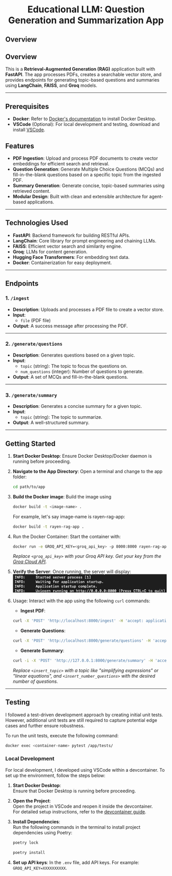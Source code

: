 <h1 align="center" style="border-bottom: none;">Educational LLM: Question Generation and Summarization App</h1>

## **Overview**

## **Overview**

This is a **Retrieval-Augmented Generation (RAG)** application built with **FastAPI**. The app processes PDFs, creates a searchable vector store, and provides endpoints for generating topic-based questions and summaries using **LangChain**, **FAISS**, and **Groq** models.

---
## **Prerequisites**
* **Docker**: Refer to [Docker's documentation](https://docs.docker.com/engine/install/) to install Docker Desktop.
* **VSCode** (Optional): For local development and testing, download and install [VSCode](https://code.visualstudio.com/). 

## **Features**
- **PDF Ingestion**: Upload and process PDF documents to create vector embeddings for efficient search and retrieval.
- **Question Generation**: Generate Multiple Choice Questions (MCQs) and fill-in-the-blank questions based on a specific topic from the ingested PDF.
- **Summary Generation**: Generate concise, topic-based summaries using retrieved content.
- **Modular Design**: Built with clean and extensible architecture for agent-based applications.

---

## **Technologies Used**
- **FastAPI**: Backend framework for building RESTful APIs.
- **LangChain**: Core library for prompt engineering and chaining LLMs.
- **FAISS**: Efficient vector search and similarity engine.
- **Groq**: LLMs for content generation.
- **Hugging Face Transformers**: For embedding text data.
- **Docker**: Containerization for easy deployment.

---

## **Endpoints**

### **1. `/ingest`**
- **Description**: Uploads and processes a PDF file to create a vector store.
- **Input**:
  - `file` (PDF file)
- **Output**: A success message after processing the PDF.

---

### **2. `/generate/questions`**
- **Description**: Generates questions based on a given topic.
- **Input**:
  - `topic` (string): The topic to focus the questions on.
  - `num_questions` (integer): Number of questions to generate.
- **Output**: A set of MCQs and fill-in-the-blank questions.

---

### **3. `/generate/summary`**
- **Description**: Generates a concise summary for a given topic.
- **Input**:
  - `topic` (string): The topic to summarize.
- **Output**: A well-structured summary.

---

## **Getting Started**


1. **Start Docker Desktop**: Ensure Docker Desktop/Docker daemon is running before proceeding.
2. **Navigate to the App Directory**: Open a terminal and change to the app folder:
   ```bash
   cd path/to/app
   ```
3. **Build the Docker image**: Build the image using 
    ```bash 
    docker build -t <image-name> .
    ```
    For example, let's say image-name is rayen-rag-app:
    ```bash 
    docker build -t rayen-rag-app .
    ```
4. Run the Docker Container: Start the container with:
    ```bash 
    docker run -e GROQ_API_KEY=<groq_api_key> -p 8000:8000 rayen-rag-app
    ```
    *Replace `<groq_api_key>` with your Groq API key. Get your key from the [Groq Cloud API](https://console.groq.com/keys).*

5. **Verify the Server**: Once running, the server will display:
    ![alt text](docs/images/server-running.png)

6. Usage: Interact with the app using the following `curl` commands:

    * **Ingest PDF**: 
    ```bash
    curl -X 'POST' 'http://localhost:8000/ingest' -H 'accept: application/json' -F 'file=@AQuickAlgebraReview.pdf'
    ```
    * **Generate Questions**: 
    ```bash
    curl -X 'POST' 'http://localhost:8000/generate/questions' -H 'accept: application/json' -F 'topic="<insert_topic>"' -F 'num_questions=<insert_number_questions>'
    ```
    * **Generate Summary**: 
    ```bash
    curl -i -X 'POST' 'http://127.0.0.1:8000/generate/summary' -H 'accept: application/json' -F 'topic=<insert_topic>'
    ```
    *Replace `<insert_topic>` with a topic like "simplifying expressions" or "linear equations", and `<insert_number_questions>` with the desired number of questions.*

---
## **Testing**

I followed a test-driven development approach by creating initial unit tests. However, additional unit tests are still required to capture potential edge cases and further ensure robustness.

To run the unit tests, execute the following command:

```bash
docker exec <container-name> pytest /app/tests/
```

### **Local Development**

For local development, I developed using VSCode within a devcontainer. To set up the environment, follow the steps below:

1. **Start Docker Desktop**:  
   Ensure that Docker Desktop is running before proceeding.

2. **Open the Project**:  
   Open the project in VSCode and reopen it inside the devcontainer.  
   For detailed setup instructions, refer to the [devcontainer guide](docs/devcontainer.md).

3. **Install Dependencies**:  
   Run the following commands in the terminal to install project dependencies using Poetry:
   ```bash
   poetry lock
    ```
   ```bash
   poetry install
    ```
4. **Set up API keys**: In the `.env` file, add API keys. For example: `GROQ_API_KEY=XXXXXXXXXX`.

